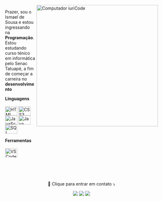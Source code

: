 <img src="https://raw.githubusercontent.com/MicaelliMedeiros/micaellimedeiros/master/image/computer-illustration.png" min-width="400px" max-width="400px" width="400px" align="right" alt="Computador iuriCode">

<p align="left"> 
  Prazer, sou o Ismael de Sousa e estou ingressando na <strong>Programação</strong>.<br>
  Estou estudando curso ténico em informática pelo Senac Tatuapé, a fim de começar a carreira no <strong>desenvolvimento</strong>
</p>

<p align="left">
  <strong>Linguagens</strong><br><br>
  <img align="center" height="30" width="40" src="https://cdn.jsdelivr.net/gh/devicons/devicon/icons/html5/html5-original.svg" alt="HTML">
  <img align="center" height="30" width="40" src="https://cdn.jsdelivr.net/gh/devicons/devicon/icons/css3/css3-original.svg" alt="CSS3">
  <img align="center" height="30" width="40" src="https://cdn.jsdelivr.net/gh/devicons/devicon/icons/javascript/javascript-plain.svg" alt="JavaScript">
  <img align="center" height="30" width="40" src="https://cdn.jsdelivr.net/gh/devicons/devicon/icons/java/java-original.svg" alt="Java">
  <img align="center" height="30" width="40" src="https://cdn.jsdelivr.net/gh/devicons/devicon/icons/mysql/mysql-original.svg" alt="SQL">
  <br>
</p>

<p align="left">
   <strong>Ferramentas</strong><br><br>
   <img align="center" height="30" width="40" src="https://cdn.jsdelivr.net/gh/devicons/devicon/icons/vscode/vscode-original.svg" alt="VSCode">
</p>
<br><br><br>
<p align="center">
  📨 Clique para entrar em contato ⤵️
</p>

<p align="center">
  <a href="mailto:ismaeldesousa2014@outlook.com?subject=Olá%20Ismael" alt="Outlook.com">
  <img src="https://img.shields.io/badge/Microsoft_Outlook-0078D4?style=for-the-badge&logo=microsoft-outlook&logoColor=white" /></a>

  <a href="https://www.linkedin.com/in/ismael-moura-69a2701bb/" alt="Linkedin">
  <img src="https://img.shields.io/badge/LinkedIn-0077B5?style=for-the-badge&logo=linkedin&logoColor=white" /></a>

  <a href="https://www.instagram.com/imoura__/" alt="Instagram">
  <img src="https://img.shields.io/badge/Instagram-E4405F?style=for-the-badge&logo=instagram&logoColor=white"/></a>
</p>  
